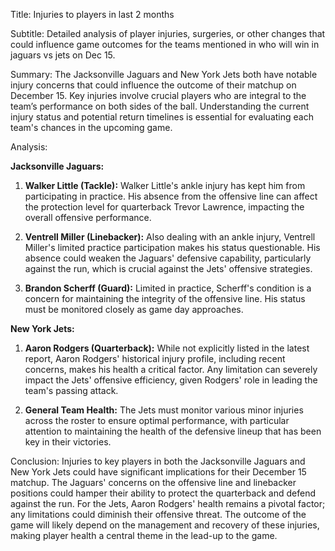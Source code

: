 Title: Injuries to players in last 2 months

Subtitle: Detailed analysis of player injuries, surgeries, or other changes that could influence game outcomes for the teams mentioned in who will win in jaguars vs jets on Dec 15.

Summary: The Jacksonville Jaguars and New York Jets both have notable injury concerns that could influence the outcome of their matchup on December 15. Key injuries involve crucial players who are integral to the team’s performance on both sides of the ball. Understanding the current injury status and potential return timelines is essential for evaluating each team's chances in the upcoming game.

Analysis:

**Jacksonville Jaguars:**

1. **Walker Little (Tackle):** Walker Little's ankle injury has kept him from participating in practice. His absence from the offensive line can affect the protection level for quarterback Trevor Lawrence, impacting the overall offensive performance.

2. **Ventrell Miller (Linebacker):** Also dealing with an ankle injury, Ventrell Miller's limited practice participation makes his status questionable. His absence could weaken the Jaguars' defensive capability, particularly against the run, which is crucial against the Jets' offensive strategies.

3. **Brandon Scherff (Guard):** Limited in practice, Scherff's condition is a concern for maintaining the integrity of the offensive line. His status must be monitored closely as game day approaches.

**New York Jets:**

1. **Aaron Rodgers (Quarterback):** While not explicitly listed in the latest report, Aaron Rodgers' historical injury profile, including recent concerns, makes his health a critical factor. Any limitation can severely impact the Jets' offensive efficiency, given Rodgers' role in leading the team's passing attack.

2. **General Team Health:** The Jets must monitor various minor injuries across the roster to ensure optimal performance, with particular attention to maintaining the health of the defensive lineup that has been key in their victories.

Conclusion: Injuries to key players in both the Jacksonville Jaguars and New York Jets could have significant implications for their December 15 matchup. The Jaguars' concerns on the offensive line and linebacker positions could hamper their ability to protect the quarterback and defend against the run. For the Jets, Aaron Rodgers' health remains a pivotal factor; any limitations could diminish their offensive threat. The outcome of the game will likely depend on the management and recovery of these injuries, making player health a central theme in the lead-up to the game.